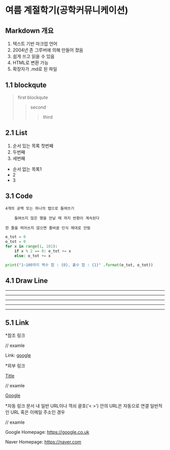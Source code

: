 여름 계절학기(공학커뮤니케이션)
======================

Markdown 개요
-----------------
1. 텍스트 기반 마크업 언어
2. 2004년 존 그루버에 의해 만들어 졌음
3. 쉽게 쓰고 읽을 수 있음
4. HTML로 변환 가능
5. 확장자가 .md로 된 파일

## 1.1 blockqute
> first blockqute
>	> second
>	>	> third

## 2.1 List
1. 순서 있는 목록 첫번째
2. 두번째
3. 세번째

* 순서 없는 목록1
 * 2
  * 3

## 3.1 Code
	4개의 공백 또는 하나의 탭으로 들여쓰기

		들여쓰지 않은 행을 만날 때 까지 반환이 계속된다

	한 줄을 띄어쓰지 않으면 줄바꿈 인식 제대로 안됨

``` Python
e_tot = 0
o_tot = 0
for x in range(1, 101):
    if x % 2 == 0: e_tot += x
    else: o_tot += x

print("1~100까지 짝수 합 : {0}, 홀수 합 : {1}" .format(e_tot, o_tot))
```
## 4.1 Draw Line
* * *
***
*****
- - -
-----------------

## 5.1 Link
*참조 링크

// examle

Link: [google][googlelink]

[googlelink]: https://google.co.uk "Let's Go Google"

*외부 링크

[Title](link)

// examle

[Google](https://google.co.uk)

*자동 링크
문서 내 일반 URL이나 꺽쇠 괄호(‘< >’) 안의 URL은 자동으로 연결
일반적인 URL 혹은 이메일 주소인 경우

// examle

Google Homepage: https://google.co.uk

Naver Homepage: <https://naver.com>


